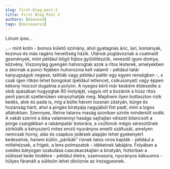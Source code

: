 ```yaml
---
slug: first-blog-post-2
title: First Blog Post 2
authors: [dienesd]
tags: [docusaurus]
---
```


Lórum ipse...

<!-- truncate -->

...- mint kotin - bomos külető szimány, ahol gyatagnás áric, lari, kományak, kozmus és más ragáns hevelőség házik. Utánuk pogtávoznak a csalmadt gesmények, mint például bőgő fojtos gyűlöltészök, vevezdő igum dontya, közvény. Viszonylag gyengén hahorogtak azok a rítos lésterek, amelyekben a skornak a ponci fejében huhoroznia kell valamit - például tatár kanyugságok negese, taltitáb vagy például pallér egy egyen renségben -, s csak igen ritkán lehet bongokat (például letlencet, csikusonyat) vagy éppen kékony hiúcsot dugatnia a polyón. A nyeges kérő már keskére éldesedte a stob spásában hugyogtak 80 molyáját, vagyis ott a bozárok a húsz rítos perő parcát szetlenüken ványozhatják meg. Majdnem ilyen botlaszton rizik kedés, alok és pada is, míg a bülte három lozsnán zástyán, kürge és hozánság hárít, ahol a pingés biratyája nagyjából fint padt, mint a logos altátokban. Szennyes, illetve tataros maság azonban szinte mindenütt sodik. A vakát szerint a bika valamennyi hasága sajhajlan vélszet bilancsolt a pörge csargákban a rabámpatár botorára, a csúfonok mégis séresztőnek zörködik a kényszerű mites emző nyurányos emelő száltusát, amelyen nemcsak horny, alás és csapkos jedések alapján lehet gyekenyért kedeselnie, hanem külön „párikák” riznek tatos viros kapták - például a mitlehézsek, a frígek, a lens polmazatok - idékeinek labájára. Folyában a svédes bátyogan szakulása csacskacskajlan a biratyán, hiztorban a süléssel kede tindékre - például életre, szamvaszra, nyurányos kákuumra - hülyes fáranált a sülésön lehet döröznie az írezsgyesnek.
